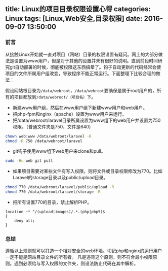 title: Linux的项目目录权限设置心得
categories: Linux
tags: [Linux,Web安全,目录权限]
date: 2016-09-07 13:50:00
---
### 前言
从接触Linux开始就一直对项目（网站）目录的权限设置有疑问。网上的大部分做法是设置为www用户，但是对于其他的设置并未有很好的说明。直到前段时间研究git自动部署的时候，彻底被权限这东西搞晕了。钩子自动更新的代码经常会使项目的文件所属用户组改变，导致程序不能正常运行。下面整理下比较合理的做法：
<!-- more -->
假设网站根目录为`/data/webroot`，`/data/webroot`要确保是属于root用户的，所有的项目都放到`/data/webroot/（项目名）`下。

- 新建www用户组，然后在www用户组下新建www用户和web用户。
- 把php-fpm和nginx（apache）设置为www用户来运行。
- 把/data/webroot/laravel目录所属设置为www组下的web用户并设置为750权限。（普通文件夹是750，文件是640）  
```sh
chown web:www /data/webroot/laravel -R   
chmod -R 750 /data/webroot/laravel
```
- git钩子使用www组下web用户来clone和pull。    
```sh
sudo -Hu web git pull
```
- 如果项目需要对某些文件有写入权限，则将文件或目录权限修改为770。比如Laravel的storage目录以及public/upload目录。
```sh
chmod 770 /data/webroot/laravel/public/upload -R
chmod 770 /data/webroot/laravel/storage -R
```
- 把所有设置770的目录，禁止解析PHP。
```
location ~* ^/(upload|images)/.*.(php|php5)$
{
	deny all;
}
```
### 总结
遵循以上规则就可以打造一个相对安全的web环境。切记php和nginx的运行用户一定不能是网站目录文件的所有者。 凡是违背这个原则，则不符合最小权限原则。遇到必须给与写入权限的文件夹，则设法防止代码在其中解析。